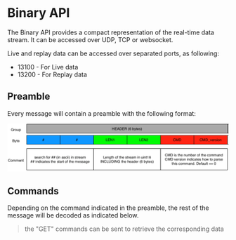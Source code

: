 # Binary API

The Binary API provides a compact representation of the real-time data stream. It can be accessed over UDP, TCP or websocket.

Live and replay data can be accessed over separated ports, as following:
* 13100 - For Live data
* 13200 - For Replay data

## Preamble

Every message will contain a preamble with the following format:

![API preamble explanation](./img/api_preamble.png)

## Commands

Depending on the command indicated in the preamble, the rest of the message will be decoded as indicated below.

<ApiApp></ApiApp>

> the "GET" commands can be sent to retrieve the corresponding data